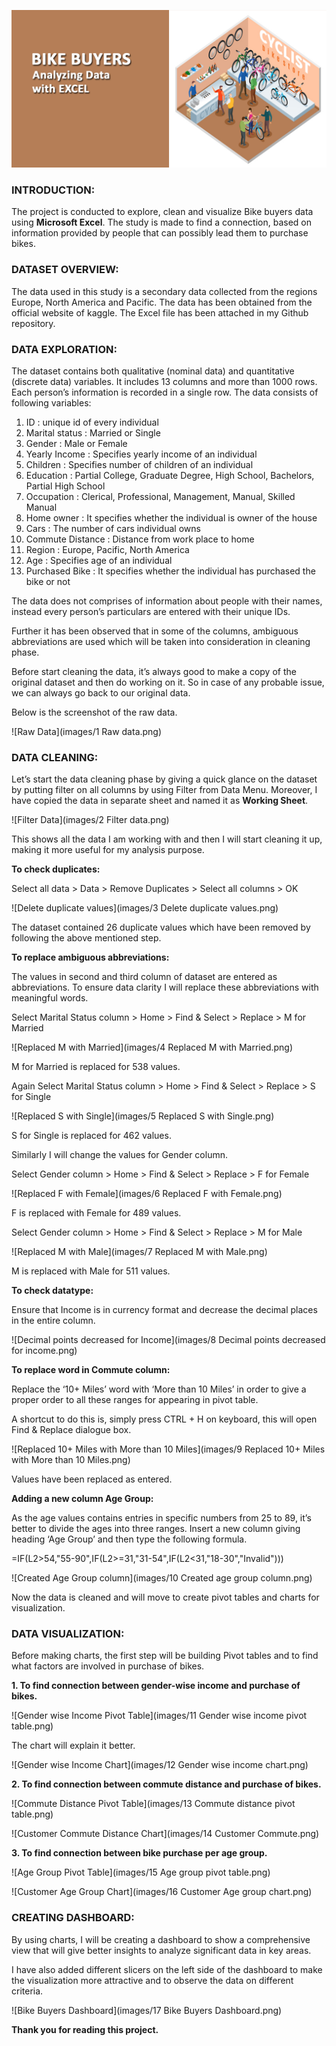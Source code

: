 ![](images/cover-photo-4.jpg)

### INTRODUCTION:

The project is conducted to explore, clean and visualize Bike buyers data using **Microsoft Excel**. The study is made to find a connection, based on information provided by people that can possibly lead them to purchase bikes.

### DATASET OVERVIEW:

The data used in this study is a secondary data collected from the regions Europe, North America and Pacific. The data has been obtained from the official website of kaggle. The Excel file has been attached in my Github repository.

### DATA EXPLORATION:

The dataset contains both qualitative (nominal data) and quantitative (discrete data) variables.  It includes 13 columns and more than 1000 rows. Each person’s information is recorded in a single row. The data consists of following variables:

1.	ID : unique id of every individual 
2.	Marital status : Married or Single
3.	Gender : Male or Female
4.	Yearly Income : Specifies yearly income of an individual
5.	Children : Specifies number of children of an individual
6.	Education : Partial College, Graduate Degree, High School, Bachelors, Partial High School
7.	Occupation : Clerical, Professional, Management, Manual, Skilled Manual
8.	Home owner : It specifies whether the individual is owner of the house
9.	Cars : The number of cars individual owns
10.	Commute Distance : Distance from work place to home
11.	Region : Europe, Pacific, North America
12.	Age : Specifies age of an individual
13.	Purchased Bike : It specifies whether the individual has purchased the bike or not

The data does not comprises of information about people with their names, instead every person’s particulars are entered with their unique IDs. 

Further it has been observed that in some of the columns, ambiguous abbreviations are used which will be taken into consideration in cleaning phase. 

Before start cleaning the data, it’s always good to make a copy of the original dataset and then do working on it. So in case of any probable issue, we can always go back to our original data.

Below is the screenshot of the raw data.

![Raw Data](images/1 Raw data.png)

### DATA CLEANING:

Let’s start the data cleaning phase by giving a quick glance on the dataset by putting filter on all columns by using Filter from Data Menu. Moreover, I have copied the data in separate sheet and named it as **Working Sheet**.

![Filter Data](images/2 Filter data.png)

This shows all the data I am working with and then I will start cleaning it up, making it more useful for my analysis purpose.

**To check duplicates:**

Select all data > Data > Remove Duplicates > Select all columns > OK

![Delete duplicate values](images/3 Delete duplicate values.png)

The dataset contained 26 duplicate values which have been removed by following the above mentioned step.

**To replace ambiguous abbreviations:**

The values in second and third column of dataset are entered as abbreviations. To ensure data clarity I will replace these abbreviations with meaningful words.

Select Marital Status column > Home > Find & Select > Replace > M for Married

![Replaced M with Married](images/4 Replaced M with Married.png)

M for Married is replaced for 538 values.

Again Select Marital Status column > Home > Find & Select > Replace > S for Single

![Replaced S with Single](images/5 Replaced S with Single.png)

S for Single is replaced for 462 values.

Similarly I will change the values for Gender column.

Select Gender column > Home > Find & Select > Replace > F for Female

![Replaced F with Female](images/6 Replaced F with Female.png)

F is replaced with Female for 489 values.

Select Gender column > Home > Find & Select > Replace > M for Male

![Replaced M with Male](images/7 Replaced M with Male.png)

M is replaced with Male for 511 values.

**To check datatype:**

Ensure that Income is in currency format and decrease the decimal places in the entire column.

![Decimal points decreased for Income](images/8 Decimal points decreased for income.png)

**To replace word in Commute column:**

Replace the ‘10+ Miles’ word with ‘More than 10 Miles’ in order to give a proper order to all these ranges for appearing in pivot table.

A shortcut to do this is, simply press CTRL + H on keyboard, this will open Find & Replace dialogue box.

![Replaced 10+ Miles with More than 10 Miles](images/9 Replaced 10+ Miles with More than 10 Miles.png)

Values have been replaced as entered.

**Adding a new column Age Group:**

As the age values contains entries in specific numbers from 25 to 89, it’s better to divide the ages into three ranges. Insert a new column giving heading ‘Age Group’ and then type the following formula.

=IF(L2>54,"55-90",IF(L2>=31,"31-54",IF(L2<31,"18-30","Invalid")))

![Created Age Group column](images/10 Created age group column.png)

Now the data is cleaned and will move to create pivot tables and charts for visualization.

### DATA VISUALIZATION:

Before making charts, the first step will be building Pivot tables and to find what factors are involved in purchase of bikes.

**1.	To find connection between gender-wise income and purchase of bikes.**

![Gender wise Income Pivot Table](images/11 Gender wise income pivot table.png)

The chart will explain it better.

![Gender wise Income Chart](images/12 Gender wise income chart.png)

**2.	To find connection between commute distance and purchase of bikes.**

![Commute Distance Pivot Table](images/13 Commute distance pivot table.png)

![Customer Commute Distance Chart](images/14 Customer Commute.png)

**3.	To find connection between bike purchase per age group.**

![Age Group Pivot Table](images/15 Age group pivot table.png)

![Customer Age Group Chart](images/16 Customer Age group chart.png)

### CREATING DASHBOARD:

By using charts, I will be creating a dashboard to show a comprehensive view that will give better insights to analyze significant data in key areas.

I have also added different slicers on the left side of the dashboard to make the visualization more attractive and to observe the data on different criteria. 

![Bike Buyers Dashboard](images/17 Bike Buyers Dashboard.png)

**Thank you for reading this project.**
